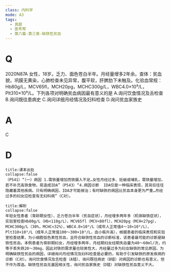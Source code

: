```yaml
---
class: 内科学
mode: A3
tags:
  - 真题
  - 医考帮
  - 第六篇-第三章-缺铁性贫血
---
```


# Q
2020N87A 女性，18岁。乏力、面色苍白半年。月经量增多2年余。查体：贫血貌，巩膜无黄染，心肺检查未见异常，腹平软，肝脾肋下未触及。化验血常规：Hb80g/L，MCV65fl，MCH20pg，MCHC300g/L，WBC4.0×10⁹/L，Plt310×10⁹/L。下列各项对明确贫血病因最有意义的是
A.询问饮食情况及舌检查
B.询问既往患病史
C.询问详细月经情况及妇科检查
D.询问贫血家族史

# A
C
# D
```ad-note
title:课本出处
collapse:false
（P541）“（一）病因 1.需铁量增加而铁摄入不足…女性月经过多、妊娠或哺乳，需铁量增加，若不补充高铁食物，易造成IDA”（P543）“4.病因诊断  IDA仅是一种临床表现，其背后往往隐藏着其他疾病。只有明确病因，IDA才可能根治；有时缺铁的病因比贫血本身更为严重…月经过多的妇女应检查有无妇科病”（C对）。
```

```ad-summary
title:解析
collapse:false
年轻女性患者（育龄期女性），乏力苍白半年（贫血症状），月经增多两年多（机体缺铁症状），实验室检查Hb80g/L（Hb<110g/L），MCV65fl（MCV<80fl），MCH20pg（MCH<27pg），MCHC300g/L（30%，MCHC<32%），WBC4.0×10⁹/L（成年人正常值4～10×10⁹/L），Plt310×10⁹/L（成年人正常值100～300×10⁹/L，血小板升高），根据患者的临床表现和实验室检查结果，为小细胞低色素性贫血，且符合缺铁性贫血的诊断标准，该患者最可能的诊断是缺铁性贫血。本例患者为育龄期妇女，月经增多两年，月经期妇女经期失血量为40～60ml/次，约等于丢失铁20～30mg，因此对铁的需求量也较男性大，月经量过多为妇女缺铁的常见原因，为明确缺铁性贫血的病因，详细询问月经情况及妇科检查是必要的，有助于引发缺铁的原发疾病的诊断（C对）。询问饮食情况及舌检查（A错）、询问既往病史（B错）对病因的诊断也有意义，但不作为首选。缺铁性贫血无基因相关性，询问贫血家族史（D错）对缺铁性贫血意义不大。
```

